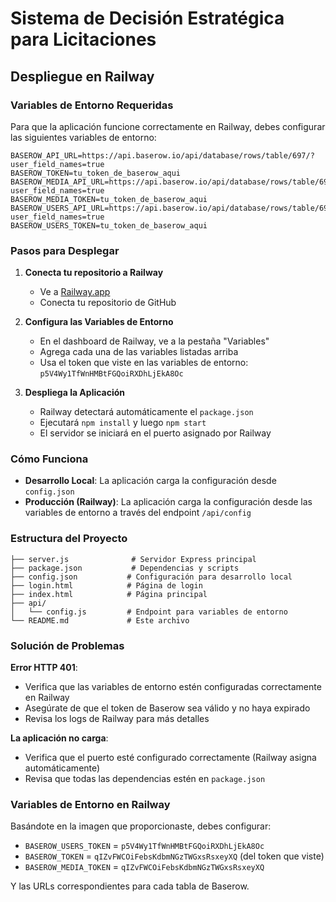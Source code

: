 # Sistema de Decisión Estratégica para Licitaciones

## Despliegue en Railway

### Variables de Entorno Requeridas

Para que la aplicación funcione correctamente en Railway, debes configurar las siguientes variables de entorno:

```
BASEROW_API_URL=https://api.baserow.io/api/database/rows/table/697/?user_field_names=true
BASEROW_TOKEN=tu_token_de_baserow_aqui
BASEROW_MEDIA_API_URL=https://api.baserow.io/api/database/rows/table/698/?user_field_names=true
BASEROW_MEDIA_TOKEN=tu_token_de_baserow_aqui
BASEROW_USERS_API_URL=https://api.baserow.io/api/database/rows/table/699/?user_field_names=true
BASEROW_USERS_TOKEN=tu_token_de_baserow_aqui
```

### Pasos para Desplegar

1. **Conecta tu repositorio a Railway**
   - Ve a [Railway.app](https://railway.app)
   - Conecta tu repositorio de GitHub

2. **Configura las Variables de Entorno**
   - En el dashboard de Railway, ve a la pestaña "Variables"
   - Agrega cada una de las variables listadas arriba
   - Usa el token que viste en las variables de entorno: `p5V4Wy1TfWnHMBtFGQoiRXDhLjEkA8Oc`

3. **Despliega la Aplicación**
   - Railway detectará automáticamente el `package.json`
   - Ejecutará `npm install` y luego `npm start`
   - El servidor se iniciará en el puerto asignado por Railway

### Cómo Funciona

- **Desarrollo Local**: La aplicación carga la configuración desde `config.json`
- **Producción (Railway)**: La aplicación carga la configuración desde las variables de entorno a través del endpoint `/api/config`

### Estructura del Proyecto

```
├── server.js              # Servidor Express principal
├── package.json           # Dependencias y scripts
├── config.json           # Configuración para desarrollo local
├── login.html            # Página de login
├── index.html            # Página principal
├── api/
│   └── config.js         # Endpoint para variables de entorno
└── README.md             # Este archivo
```

### Solución de Problemas

**Error HTTP 401**: 
- Verifica que las variables de entorno estén configuradas correctamente en Railway
- Asegúrate de que el token de Baserow sea válido y no haya expirado
- Revisa los logs de Railway para más detalles

**La aplicación no carga**:
- Verifica que el puerto esté configurado correctamente (Railway asigna automáticamente)
- Revisa que todas las dependencias estén en `package.json`

### Variables de Entorno en Railway

Basándote en la imagen que proporcionaste, debes configurar:

- `BASEROW_USERS_TOKEN` = `p5V4Wy1TfWnHMBtFGQoiRXDhLjEkA8Oc`
- `BASEROW_TOKEN` = `qIZvFWCOiFebsKdbmNGzTWGxsRsxeyXQ` (del token que viste)
- `BASEROW_MEDIA_TOKEN` = `qIZvFWCOiFebsKdbmNGzTWGxsRsxeyXQ`

Y las URLs correspondientes para cada tabla de Baserow.